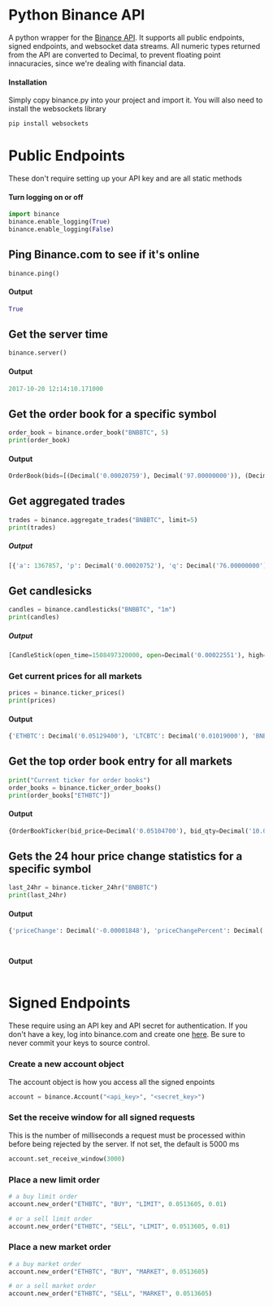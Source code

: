 # Python Binance API
A python wrapper for the [Binance API](https://www.binance.com/restapipub.html).
It supports all public endpoints, signed endpoints, and websocket data streams.
All numeric types returned from the API are converted to Decimal, to prevent
floating point innacuracies, since we're dealing with financial data.

#### Installation
Simply copy binance.py into your project and import it.
You will also need to install the websockets library
```
pip install websockets  
```

# Public Endpoints
These don't require setting up your API key and are all static methods

#### Turn logging on or off
```python
import binance
binance.enable_logging(True)
binance.enable_logging(False)
```

## Ping Binance.com to see if it's online
```python
binance.ping()
```
#### Output
```python
True
```


## Get the server time
```python
binance.server()
```
#### Output
```python
2017-10-20 12:14:10.171000
```


## Get the order book for a specific symbol
```python
order_book = binance.order_book("BNBBTC", 5)
print(order_book)
```
#### Output
```python
OrderBook(bids=[(Decimal('0.00020759'), Decimal('97.00000000')), (Decimal('0.00020750'), Decimal('550.00000000')), (Decimal('0.00020702'), Decimal('50.00000000')), (Decimal('0.00020677'), Decimal('64.00000000')), (Decimal('0.00020669'), Decimal('5.00000000'))], asks=[(Decimal('0.00020799'), Decimal('1200.00000000')), (Decimal('0.00020800'), Decimal('10055.00000000')), (Decimal('0.00021083'), Decimal('5141.00000000')), (Decimal('0.00021084'), Decimal('7.00000000')), (Decimal('0.00021297'), Decimal('836.00000000'))])
```


## Get aggregated trades
```python
trades = binance.aggregate_trades("BNBBTC", limit=5)
print(trades)
```
##### Output
```python
[{'a': 1367857, 'p': Decimal('0.00020752'), 'q': Decimal('76.00000000'), 'f': 1501629, 'l': 1501629, 'T': 1508527146843, 'm': True, 'M': True}, {'a': 1367858, 'p': Decimal('0.00020795'), 'q': Decimal('16.00000000'), 'f': 1501630, 'l': 1501630, 'T': 1508527182319, 'm': False, 'M': True}, {'a': 1367859, ...
```


## Get candlesicks
```python
candles = binance.candlesticks("BNBBTC", "1m")
print(candles)
```
##### Output
```python
[CandleStick(open_time=1508497320000, open=Decimal('0.00022551'), high=Decimal('0.00022551'), low=Decimal('0.00022551'), close=Decimal('0.00022551'), volume=Decimal('14.00000000'), close_time=1508497379999, quote_asset_volume=Decimal('0.00315714'), trade_count=1, taker_buy_base_quote_vol=Decimal('0E-8'), taker_buy_quote_asset_vol=Decimal('0E-8')), CandleStick(open_time=1508497380000,...
```


### Get current prices for all markets
```python
prices = binance.ticker_prices()
print(prices)
```
#### Output
```python
{'ETHBTC': Decimal('0.05129400'), 'LTCBTC': Decimal('0.01019000'), 'BNBBTC': Decimal('0.00020800'), 'NEOBTC': Decimal('0.00474300'),...
```


## Get the top order book entry for all markets
```python
print("Current ticker for order books")
order_books = binance.ticker_order_books()
print(order_books["ETHBTC"])
```

#### Output
```python
{OrderBookTicker(bid_price=Decimal('0.05104700'), bid_qty=Decimal('10.00000000'), ask_price=Decimal('0.05135500'), ask_qty=Decimal('15.00000000'))}
```


## Gets the 24 hour price change statistics for a specific symbol
```python
last_24hr = binance.ticker_24hr("BNBBTC")
print(last_24hr)
```
#### Output
```python
{'priceChange': Decimal('-0.00001848'), 'priceChangePercent': Decimal('-8.177'), 'weightedAvgPrice': Decimal('0.00022479'), 'prevClosePrice': Decimal('0.00022600'), 'lastPrice': Decimal('0.00020752'), 'lastQty': Decimal('81.00000000'), 'bidPrice': Decimal('0.00020751'), 'bidQty': Decimal('267.00000000'), 'askPrice': Decimal('0.00020798'), 'askQty': Decimal('315.00000000'), 'openPrice': Decimal('0.00022600'), 'highPrice': Decimal('0.00023987'), 'lowPrice': Decimal('0.00020750'), 'volume': Decimal('1098837.00000000'), 'quoteVolume': Decimal('247.01269419'), 'openTime': 1508441273823, 'closeTime': 1508527673823, 'firstId': 1494258, 'lastId': 1501663, 'count': 7406}
```


###
```python

```
#### Output
```python

```


# Signed Endpoints
These require using an API key and API secret for authentication.
If you don't have a key, log into binance.com and create one [here](https://www.binance.com/userCenter/createApi.html]).
Be sure to never commit your keys to source control.

### Create a new account object
The account object is how you access all the signed enpoints
```python
account = binance.Account("<api_key>", "<secret_key>")
```


### Set the receive window for all signed requests
This is the number of milliseconds a request must be processed within before being rejected by the server. If not set, the default is 5000 ms
```python
account.set_receive_window(3000)
```


### Place a new limit order
```python
# a buy limit order
account.new_order("ETHBTC", "BUY", "LIMIT", 0.0513605, 0.01)

# or a sell limit order
account.new_order("ETHBTC", "SELL", "LIMIT", 0.0513605, 0.01)
```


### Place a new market order
```python
# a buy market order
account.new_order("ETHBTC", "BUY", "MARKET", 0.0513605)

# or a sell market order
account.new_order("ETHBTC", "SELL", "MARKET", 0.0513605)
```